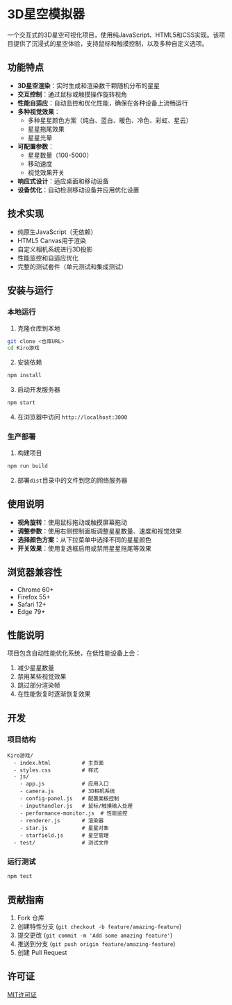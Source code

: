 # 3D星空模拟器

一个交互式的3D星空可视化项目，使用纯JavaScript、HTML5和CSS实现。该项目提供了沉浸式的星空体验，支持鼠标和触摸控制，以及多种自定义选项。

## 功能特点

- **3D星空渲染**：实时生成和渲染数千颗随机分布的星星
- **交互控制**：通过鼠标或触摸操作旋转视角
- **性能自适应**：自动监控和优化性能，确保在各种设备上流畅运行
- **多种视觉效果**：
  - 多种星星颜色方案（纯白、蓝白、暖色、冷色、彩虹、星云）
  - 星星拖尾效果
  - 星星光晕
- **可配置参数**：
  - 星星数量（100-5000）
  - 移动速度
  - 视觉效果开关
- **响应式设计**：适应桌面和移动设备
- **设备优化**：自动检测移动设备并应用优化设置

## 技术实现

- 纯原生JavaScript（无依赖）
- HTML5 Canvas用于渲染
- 自定义相机系统进行3D投影
- 性能监控和自适应优化
- 完整的测试套件（单元测试和集成测试）

## 安装与运行

### 本地运行

1. 克隆仓库到本地
```bash
git clone <仓库URL>
cd Kiro游戏
```

2. 安装依赖
```bash
npm install
```

3. 启动开发服务器
```bash
npm start
```

4. 在浏览器中访问 `http://localhost:3000`

### 生产部署

1. 构建项目
```bash
npm run build
```

2. 部署`dist`目录中的文件到您的网络服务器

## 使用说明

- **视角旋转**：使用鼠标拖动或触摸屏幕拖动
- **调整参数**：使用右侧控制面板调整星星数量、速度和视觉效果
- **选择颜色方案**：从下拉菜单中选择不同的星星颜色
- **开关效果**：使用复选框启用或禁用星星拖尾等效果

## 浏览器兼容性

- Chrome 60+
- Firefox 55+
- Safari 12+
- Edge 79+

## 性能说明

项目包含自动性能优化系统，在低性能设备上会：
1. 减少星星数量
2. 禁用某些视觉效果
3. 跳过部分渲染帧
4. 在性能恢复时逐渐恢复效果

## 开发

### 项目结构

```
Kiro游戏/
  - index.html          # 主页面
  - styles.css          # 样式
  - js/
    - app.js            # 应用入口
    - camera.js         # 3D相机系统
    - config-panel.js   # 配置面板控制
    - inputhandler.js   # 鼠标/触摸输入处理
    - performance-monitor.js  # 性能监控
    - renderer.js       # 渲染器
    - star.js           # 星星对象
    - starfield.js      # 星空管理
  - test/               # 测试文件
```

### 运行测试

```bash
npm test
```

## 贡献指南

1. Fork 仓库
2. 创建特性分支 (`git checkout -b feature/amazing-feature`)
3. 提交更改 (`git commit -m 'Add some amazing feature'`)
4. 推送到分支 (`git push origin feature/amazing-feature`)
5. 创建 Pull Request

## 许可证

[MIT许可证](LICENSE)